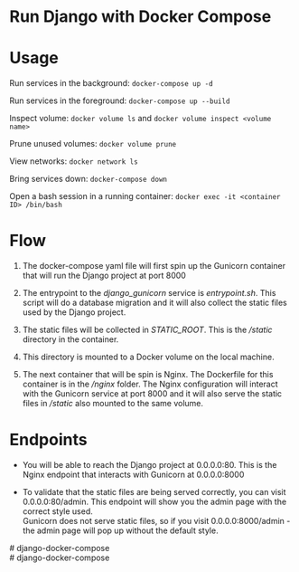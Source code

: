 # Run Django with Docker Compose<br>
# Usage<br>

Run services in the background:
`docker-compose up -d` <br>

Run services in the foreground:
`docker-compose up --build` <br>

Inspect volume:
`docker volume ls`
and
`docker volume inspect <volume name>` <br>

Prune unused volumes:
`docker volume prune` <br>

View networks:
`docker network ls` <br>

Bring services down:
`docker-compose down` <br>

Open a bash session in a running container:
`docker exec -it <container ID> /bin/bash` <br>


# Flow <br>

1. The docker-compose yaml file will first spin up the Gunicorn container that will run the Django project at port 8000 <br>

2. The entrypoint to the *django_gunicorn* service is *entrypoint.sh*. This script will do a database migration and it will also collect the static files used by the Django project. <br>

3. The static files will be collected in *STATIC_ROOT*. This is the */static* directory in the container. <br>

4. This directory is mounted to a Docker volume on the local machine. <br>

5. The next container that will be spin is Nginx. The Dockerfile for this container is in the */nginx* folder. The Nginx configuration will interact with the Gunicorn service at port 8000 and it will also serve the static files in */static* also mounted to the same volume. <br>


# Endpoints <br>

* You will be able to reach the Django project at 0.0.0.0:80. This is the Nginx endpoint that interacts with Gunicorn at 0.0.0.0:8000 <br>

* To validate that the static files are being served correctly, you can visit 0.0.0.0:80/admin. This endpoint will show you the admin page with the correct style used. <br>
Gunicorn does not serve static files, so if you visit 0.0.0.0:8000/admin - the admin page will pop up without the default style. <br>

#   d j a n g o - d o c k e r - c o m p o s e <br>
 
 # django-docker-compose <br>
